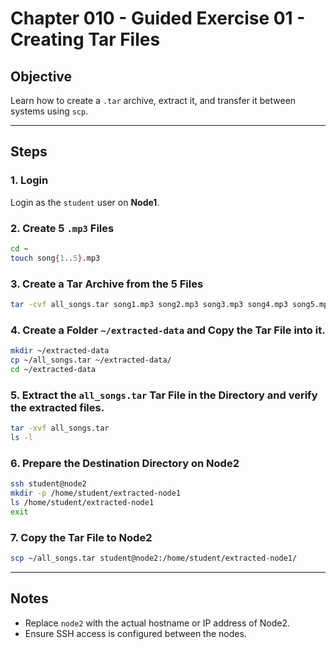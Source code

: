 
# Chapter 010 - Guided Exercise 01 - Creating Tar Files

## Objective
Learn how to create a `.tar` archive, extract it, and transfer it between systems using `scp`.

---

## Steps

### 1. Login  
Login as the `student` user on **Node1**.

### 2. Create 5 `.mp3` Files
```bash
cd ~
touch song{1..5}.mp3
```

### 3. Create a Tar Archive from the 5 Files
```bash
tar -cvf all_songs.tar song1.mp3 song2.mp3 song3.mp3 song4.mp3 song5.mp3
```

### 4. Create a Folder `~/extracted-data` and Copy the Tar File into it.
```bash
mkdir ~/extracted-data
cp ~/all_songs.tar ~/extracted-data/
cd ~/extracted-data
```

### 5. Extract the `all_songs.tar` Tar File in the Directory and verify the extracted files.
```bash
tar -xvf all_songs.tar
ls -l
```

### 6. Prepare the Destination Directory on Node2
```bash
ssh student@node2
mkdir -p /home/student/extracted-node1
ls /home/student/extracted-node1
exit
```

### 7. Copy the Tar File to Node2
```bash
scp ~/all_songs.tar student@node2:/home/student/extracted-node1/
```

---

## Notes
- Replace `node2` with the actual hostname or IP address of Node2.
- Ensure SSH access is configured between the nodes.
